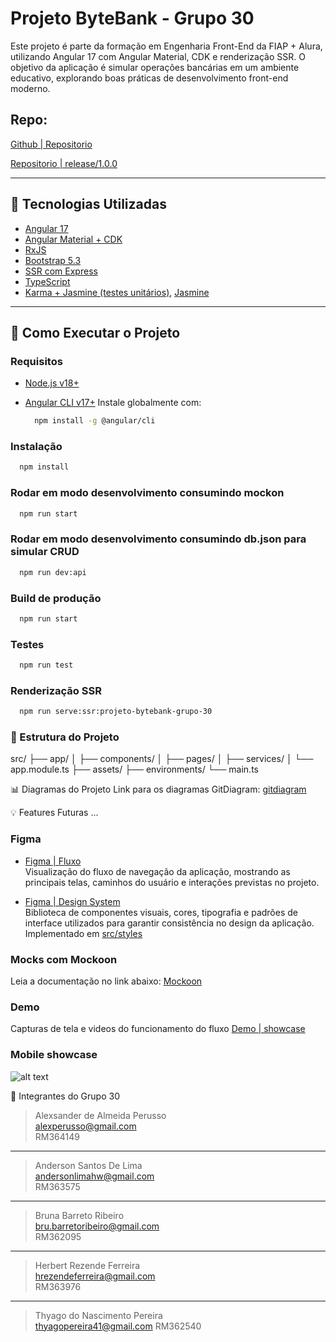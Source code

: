 # Projeto ByteBank - Grupo 30

Este projeto é parte da formação em Engenharia Front-End da FIAP + Alura, utilizando Angular 17 com Angular Material, CDK e renderização SSR. O objetivo da aplicação é simular operações bancárias em um ambiente educativo, explorando boas práticas de desenvolvimento front-end moderno.

## Repo:

[Github | Repositorio](https://github.com/brubribeiro/projeto-bytebank-grupo-30)

[Repositorio | release/1.0.0](https://github.com/brubribeiro/projeto-bytebank-grupo-30/tree/release/1.0.0)

---

## 🧰 Tecnologias Utilizadas

- [Angular 17](https://angular.dev)
- [Angular Material + CDK](https://material.angular.io/)
- [RxJS](https://rxjs.dev/)
- [Bootstrap 5.3](https://getbootstrap.com/docs/5.3/getting-started/introduction/)
- [SSR com Express](https://expressjs.com/)
- [TypeScript](https://www.typescriptlang.org/)
- [Karma + Jasmine (testes unitários)](https://karma-runner.github.io/latest/index.html), [Jasmine](https://jasmine.github.io/)

---

## 🚀 Como Executar o Projeto

### Requisitos

- [Node.js v18+](https://nodejs.org/en/download/)

- [Angular CLI v17+](https://angular.dev/tools/cli)
  Instale globalmente com:

  ```bash
    npm install -g @angular/cli
  ```

### Instalação

```bash
  npm install
```

### Rodar em modo desenvolvimento consumindo mockon

```bash
  npm run start
```

### Rodar em modo desenvolvimento consumindo db.json para simular CRUD

```bash
  npm run dev:api
```

### Build de produção

```bash
  npm run start
```

### Testes

```bash
  npm run test
```

### Renderização SSR

```bash
  npm run serve:ssr:projeto-bytebank-grupo-30
```

### 📁 Estrutura do Projeto

src/
├── app/
│ ├── components/
│ ├── pages/
│ ├── services/
│ └── app.module.ts
├── assets/
├── environments/
└── main.ts

📊 Diagramas do Projeto
Link para os diagramas GitDiagram:
[gitdiagram](https://gitdiagram.com/brubribeiro/projeto-bytebank-grupo-30)

💡 Features Futuras
...

### Figma

- [Figma | Fluxo](https://www.figma.com/design/195jMSq979FiewTWRE0Ltl/Tech-Challenge?node-id=1-166&p=f)  
  Visualização do fluxo de navegação da aplicação, mostrando as principais telas, caminhos do usuário e interações previstas no projeto.

- [Figma | Design System](https://www.figma.com/design/195jMSq979FiewTWRE0Ltl/Tech-Challenge?node-id=0-1&p=f)  
  Biblioteca de componentes visuais, cores, tipografia e padrões de interface utilizados para garantir consistência no design da aplicação.
  Implementado em
  [src/styles](src/styles)

### Mocks com Mockoon

Leia a documentação no link abaixo:
[Mockoon](./src/mocks/README.MD)

### Demo

Capturas de tela e videos do funcionamento do fluxo
[Demo | showcase](showcase/index.md)

### Mobile showcase

![alt text](showcase/release_1.0.0/images/mobile_show_case.gif)

👥 Integrantes do Grupo 30

> Alexsander de Almeida Perusso  
> alexperusso@gmail.com  
> RM364149

---

> Anderson Santos De Lima  
> andersonlimahw@gmail.com  
> RM363575

---

> Bruna Barreto Ribeiro  
> bru.barretoribeiro@gmail.com  
> RM362095

---

> Herbert Rezende Ferreira  
> hrezendeferreira@gmail.com  
> RM363976

---

> Thyago do Nascimento Pereira  
> thyagopereira41@gmail.com
> RM362540
